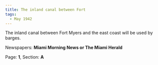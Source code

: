 ```yaml
---  
title: The inland canal between Fort  
tags:  
  - May 1942  
---  
```

  
The inland canal between Fort Myers and the east coast will be used by barges.  
  
Newspapers: **Miami Morning News or The Miami Herald**  
  
Page: **1**, Section: **A** 
